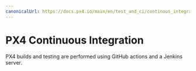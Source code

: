 ```yaml
---
canonicalUrl: https://docs.px4.io/main/en/test_and_ci/continous_integration
---
```


# PX4 Continuous Integration

PX4 builds and testing are performed using GitHub actions and a Jenkins server.